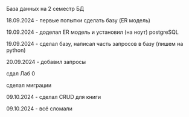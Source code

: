 База данных на 2 семестр БД

18.09.2024 - первые попытки сделать базу (ER модель) 

19.09.2024 - доделал ER модель и установил (на ноут) postgreSQL

19.09.2024 - сделал базу, написал часть запросов в базу (пишем на python)

20.09.2024 - добавил запросы 

сдал Лаб 0

сделал миграции

09.10.2024 - сделал CRUD для книги

09.10.2024 - всё сломали